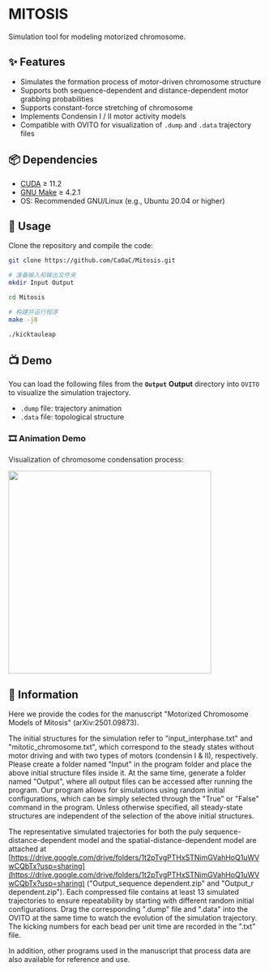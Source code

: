 # MITOSIS

Simulation tool for modeling motorized chromosome.



## ✨ Features



- Simulates the formation process of motor-driven chromosome structure
- Supports both sequence-dependent and distance-dependent motor grabbing probabilities
- Supports constant-force stretching of chromosome
- Implements Condensin I / II motor activity models
- Compatible with OVITO for visualization of `.dump` and `.data` trajectory files

## 📦 Dependencies



- [CUDA](https://developer.nvidia.com/cuda-downloads) ≥ 11.2
- [GNU Make](https://www.gnu.org/software/make/) ≥ 4.2.1
- OS: Recommended GNU/Linux (e.g., Ubuntu 20.04 or higher)



## 🚀 Usage



Clone the repository and compile the code:

```bash
git clone https://github.com/CaOaC/Mitosis.git

# 准备输入和输出文件夹
mkdir Input Output

cd Mitosis

# 构建并运行程序
make -j8

./kicktauleap
```





## 📺 Demo



You can load the following files from the **`Output`** **Output** directory into `OVITO` to visualize the simulation trajectory.

- `.dump` file: trajectory animation
- `.data` file: topological structure

<h3>🎞️ Animation Demo</h3>

<p>Visualization of chromosome condensation process:</p>

<img src="./media/demo.gif" width="400" />



## 🧾 Information



Here we provide the codes for the manuscript "Motorized Chromosome Models of Mitosis" (arXiv:2501.09873).



The initial structures for the simulation refer to "input_interphase.txt" and "mitotic_chromosome.txt", which correspond to the steady states without motor driving and with two types of motors (condensin I & II), respectively. Please create a folder named "Input" in the program folder and place the above initial structure files inside it. At the same time, generate a folder named "Output", where all output files can be accessed after running the program. Our program allows for simulations using random initial configurations, which can be simply selected through the "True" or "False" command in the program. Unless otherwise specified, all steady-state structures are independent of the selection of the above initial structures.



The representative simulated trajectories for both the puly sequence-distance-dependent model and the spatial-distance-dependent model are attached at [https://drive.google.com/drive/folders/1t2pTvgPTHxSTNimGVahHoQ1uWVwCQbTx?usp=sharing](https://drive.google.com/drive/folders/1t2pTvgPTHxSTNimGVahHoQ1uWVwCQbTx?usp=sharing) ("Output_sequence dependent.zip" and "Output_r dependent.zip"). Each compressed file contains at least 13 simulated trajectories to ensure repeatability by starting with different random initial configurations. Drag the corresponding ".dump" file and ".data" into the OVITO at the same time to watch the evolution of the simulation trajectory. The kicking numbers for each bead per unit time are recorded in the ".txt" file.



In addition, other programs used in the manuscript that process data are also available for reference and use.